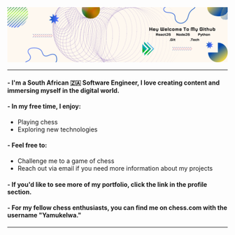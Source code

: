 <img src="./assets/Github.png" loading="lazy">

---

#### - I'm a South African 🇿🇦 Software Engineer, I love creating content and immersing myself in the digital world.
#### - In my free time, I enjoy:
 - Playing chess
 - Exploring new technologies

#### - Feel free to:
- Challenge me to a game of chess
- Reach out via email if you need more information about my projects
#### - If you'd like to see more of my portfolio, click the link in the profile section.
#### - For my fellow chess enthusiasts, you can find me on chess.com with the username "Yamukelwa."
---

